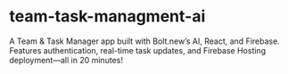 # team-task-managment-ai
A Team &amp; Task Manager app built with Bolt.new’s AI, React, and Firebase. Features authentication, real-time task updates, and Firebase Hosting deployment—all in 20 minutes!
